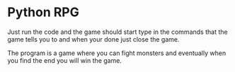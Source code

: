 # Python RPG 

Just run the code and the game should start type in the commands that the game tells you to and when your done just close the game.

The program is a game where you can fight monsters and eventually when you find the end you will win the game.
